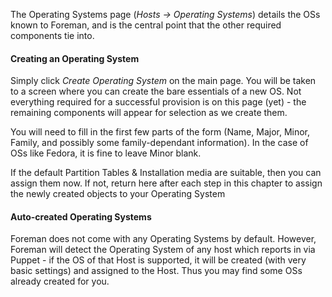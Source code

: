 
The Operating Systems page (*Hosts -> Operating Systems*) details the OSs known to Foreman, and is the central point that the other required components tie into.

#### Creating an Operating System

Simply click *Create Operating System* on the main page. You will be taken to a screen where you can create the bare essentials of a new OS. Not everything required for a successful provision is on this page (yet) - the remaining components will appear for selection as we create them.

You will need to fill in the first few parts of the form (Name, Major, Minor, Family, and possibly some family-dependant information). In the case of OSs like Fedora, it is fine to leave Minor blank.

If the default Partition Tables & Installation media are suitable, then you can assign them now. If not, return here after each step in this chapter to assign the newly created objects to your Operating System

#### Auto-created Operating Systems

Foreman does not come with any Operating Systems by default. However, Foreman will detect the Operating System of any host which reports in via Puppet - if the OS of that Host is supported, it will be created (with very basic settings) and assigned to the Host. Thus you may find some OSs already created for you.
